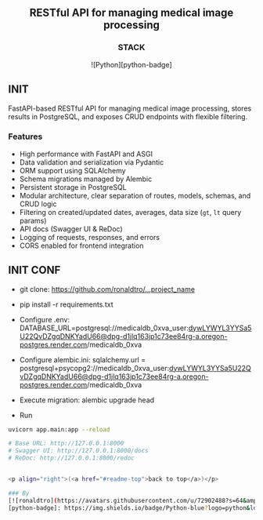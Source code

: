<a name="readme-top"></a>

<div align="center">

## RESTful API for managing medical image processing 

</div>

<div align="center">

### STACK
![Python][python-badge]

</div>

## INIT

FastAPI-based RESTful API for managing medical image processing, stores results in PostgreSQL, and exposes CRUD endpoints with flexible filtering.

### Features
- High performance with FastAPI and ASGI  
- Data validation and serialization via Pydantic  
- ORM support using SQLAlchemy  
- Schema migrations managed by Alembic  
- Persistent storage in PostgreSQL  
- Modular architecture, clear separation of routes, models, schemas, and CRUD logic  
- Filtering on created/updated dates, averages, data size (`gt`, `lt` query params)  
- API docs (Swagger UI & ReDoc)  
- Logging of requests, responses, and errors  
- CORS enabled for frontend integration

## INIT CONF

- git clone: https://github.com/ronaldtro/...project_name

- pip install -r requirements.txt

- Configure .env:
    DATABASE_URL=postgresql://medicaldb_0xva_user:dywLYWYL3YYSa5U22QvDZgqDNKYadU66@dpg-d1jlq163jp1c73ee84rg-a.oregon-postgres.render.com/medicaldb_0xva

- Configure alembic.ini:
    sqlalchemy.url = postgresql+psycopg2://medicaldb_0xva_user:dywLYWYL3YYSa5U22QvDZgqDNKYadU66@dpg-d1jlq163jp1c73ee84rg-a.oregon-postgres.render.com/medicaldb_0xva

- Execute migration:
    alembic upgrade head

- Run 
```bash
uvicorn app.main:app --reload

# Base URL: http://127.0.0.1:8000
# Swagger UI: http://127.0.0.1:8000/docs
# ReDoc: http://127.0.0.1:8000/redoc


<p align="right">(<a href="#readme-top">back to top</a>)</p>

### By
[![ronaldtro](https://avatars.githubusercontent.com/u/72902488?s=64&amp;v=4)](http://github.com/ronaldtro) 
[python-badge]: https://img.shields.io/badge/Python-blue?logo=python&logoColor=white